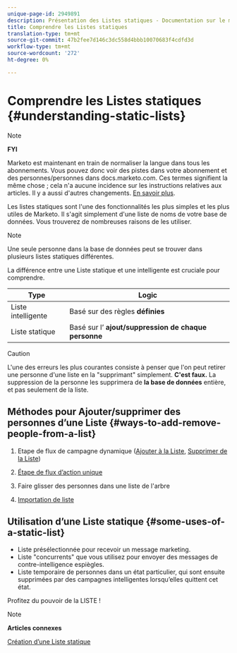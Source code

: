 ```yaml
---
unique-page-id: 2949891
description: Présentation des Listes statiques - Documentation sur le marketing - Documentation sur les produits
title: Comprendre les Listes statiques
translation-type: tm+mt
source-git-commit: 47b2fee7d146c3dc558d4bbb10070683f4cdfd3d
workflow-type: tm+mt
source-wordcount: '272'
ht-degree: 0%

---
```



# Comprendre les Listes statiques {#understanding-static-lists}

>[!NOTE]
>
>**FYI**
>
>Marketo est maintenant en train de normaliser la langue dans tous les abonnements. Vous pouvez donc voir des pistes dans votre abonnement et des personnes/personnes dans docs.marketo.com. Ces termes signifient la même chose ; cela n&#39;a aucune incidence sur les instructions relatives aux articles. Il y a aussi d&#39;autres changements. [En savoir plus](http://docs.marketo.com/display/DOCS/Updates+to+Marketo+Terminology).

Les listes statiques sont l&#39;une des fonctionnalités les plus simples et les plus utiles de Marketo. Il s&#39;agit simplement d&#39;une liste de noms de votre base de données. Vous trouverez de nombreuses raisons de les utiliser.

>[!NOTE]
>
>Une seule personne dans la base de données peut se trouver dans plusieurs listes statiques différentes.

La différence entre une Liste statique et une  intelligente est cruciale pour comprendre.

| Type | Logic |
|---|---|
| Liste intelligente | Basé sur des règles **définies** |
| Liste statique | Basé sur l’ **ajout/suppression de chaque personne** |

>[!CAUTION]
>
>L&#39;une des erreurs les plus courantes consiste à penser que l&#39;on peut retirer une personne d&#39;une liste en la &quot;supprimant&quot; simplement. **C&#39;est faux.** La suppression de la personne les supprimera de **la base de données** entière, et pas seulement de la liste.

## Méthodes pour Ajouter/supprimer des personnes d’une Liste {#ways-to-add-remove-people-from-a-list}

1. Etape de flux de campagne dynamique ([Ajouter à la Liste](../../../../product-docs/core-marketo-concepts/smart-campaigns/flow-actions/add-to-list.md), [Supprimer de la Liste](../../../../product-docs/core-marketo-concepts/smart-campaigns/flow-actions/remove-from-list.md))

1. [Étape de flux d’action unique](../../../../product-docs/core-marketo-concepts/smart-lists-and-static-lists/using-smart-lists/run-a-single-flow-step-from-a-smart-list.md)
1. Faire glisser des personnes dans une liste de l&#39;arbre
1. [Importation de liste](../../../../getting-started/quick-wins/import-a-list-of-people.md)

## Utilisation d’une Liste statique {#some-uses-of-a-static-list}

* Liste présélectionnée pour recevoir un message marketing.
* Liste &quot;concurrents&quot; que vous utilisez pour envoyer des messages de contre-intelligence espiègles.
* Liste temporaire de personnes dans un état particulier, qui sont ensuite supprimées par des campagnes intelligentes lorsqu’elles quittent cet état.

Profitez du pouvoir de la LISTE !

>[!NOTE]
>
>**Articles connexes**
>
>[Création d’une Liste statique](https://docs.marketo.com/x/ecKt)

